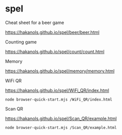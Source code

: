 # spel
Cheat sheet for a beer game

https://hakanols.github.io/spel/beer/beer.html

Counting game

https://hakanols.github.io/spel/count/count.html

Memory

https://hakanols.github.io/spel/memory/memory.html

WiFi QR

https://hakanols.github.io/spel/WiFi_QR/index.html

    node browser-quick-start.mjs /WiFi_QR/index.html

Scan QR

https://hakanols.github.io/spel/Scan_QR/example.html

    node browser-quick-start.mjs /Scan_QR/example.html